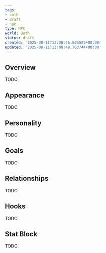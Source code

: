 ```yaml
---
tags:
- both
- draft
- npc
type: NPC
world: Both
status: draft
created: '2025-08-11T13:08:46.506583+00:00'
updated: '2025-08-11T13:08:49.703744+00:00'
---
```



## Overview

TODO
## Appearance

TODO
## Personality

TODO
## Goals

TODO
## Relationships

TODO
## Hooks

TODO
## Stat Block

TODO

